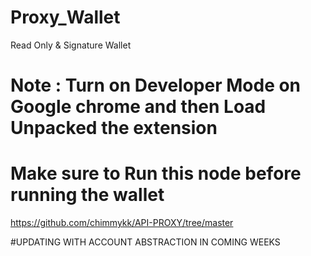 # Proxy_Wallet
 Read Only & Signature Wallet 
# Note : Turn on Developer Mode on Google chrome and then Load Unpacked the extension

# Make sure to Run this node before running the wallet 
https://github.com/chimmykk/API-PROXY/tree/master


#UPDATING WITH ACCOUNT ABSTRACTION IN COMING WEEKS
